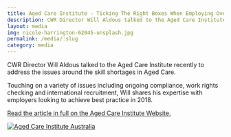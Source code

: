 ```yaml
---
title: Aged Care Institute - Ticking The Right Boxes When Employing Overseas Staff
description: CWR Director Will Aldous talked to the Aged Care Institute recently to address the issues around the skill shortages in Aged Care.
layout: media
img: nicole-harrington-62045-unsplash.jpg
permalink: /media/:slug
category: media
---
```


CWR Director Will Aldous talked to the Aged Care Institute recently to address the issues around the skill shortages in Aged Care. 

Touching on a variety of issues including ongoing compliance, work rights checking and international recruitment, Will shares his expertise with employers looking to achieve best practice in 2018.

[Read the article in full on the Aged Care Institute Website.](https://www.agedcareinsite.com.au/2018/09/ticking-the-right-boxes-when-employing-overseas-staff/)

[![Aged Care Institute Australia](https://res.cloudinary.com/tssimmi/image/fetch/https://www.checkworkrights.com.au/assets/img/images/aged-care-institute.png)](https://www.agedcareinsite.com.au/2018/09/ticking-the-right-boxes-when-employing-overseas-staff/)